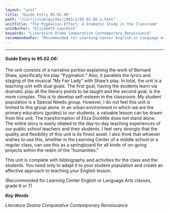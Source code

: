 ```yaml
---
layout: "unit"
title: "Guide Entry 85.02.06"
path: "/curriculum/guides/1985/2/85.02.06.x.html"
unitTitle: "The Pygmalion Effect: A Dramatic Study in the Classroom"
unitAuthor: "Elizabeth Lawrence"
keywords: "Literature Drama Comparative Contemporary Renaissance"
recommendedFor: "Recommended for Learning Center English or Language Arts classes, grade 6 or 7"
---
```

<body>
<hr/>
<h4>
Guide Entry to 85.02.06:
</h4>
The unit consists of a narrative portion explaining the work of Bernard Shaw, specifically his play “Pygmalion.” Also, it parallels the lyrics and staging of the musical “My Fair Lady” with Shaw’s play. In total, the unit is a teaching unit with dual goals. The first goal, having the students learn via dramatic play all the literary points to be taught and the second goal, is the more complex. This is to develop self-esteem in the classroom. My student population is a Special Needs group. However, I do not feel this unit is limited to this group alone. In an urban environment in which we are the primary educators (guides) to our students, a valuable lesson can be drawn from this unit. The transformation of Eliza Doolittle does not stand alone. The entire story is easily related to the day-to-day teaching experiences of our public school teachers and their students. I feel very strongly that the quality and flexibility of this unit is its finest asset. I also think that whoever wishes to use this, whether in the Learning Center of a middle school or a regular class, can use this as a springboard for all kinds of on-going projects within the realm of the “humanities.”
<p>
This unit is complete with bibliography and activities for the class and the students. You need only to adapt it to your student population and create an affective approach to teaching your English lesson.
</p>
<p>
(Recommended for Learning Center English or Language Arts classes, grade 6 or 7)
</p>
<p>
<b>
<i>
Key Words
</i>
</b>
<br/>
</p>
<p>
<i>
Literature Drama Comparative Contemporary Renaissance
</i>
</p>
</body>